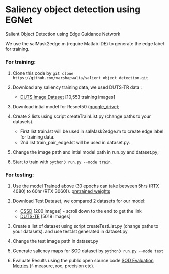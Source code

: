 # Saliency object detection using EGNet

Salient Object Detection using Edge Guidance Network

We use the salMask2edge.m (require Matlab IDE) to generate the edge label for training.

### For training:

1.  Clone this code by  `git clone https://github.com/varshapwalia/salient_object_detection.git`
    
2.  Download any saliency training data, we used DUTS-TR data :
	- [DUTS Image Dataset](http://saliencydetection.net/duts/) [10,553 training images]
    
3.  Download intial model for Resnet50 ([google_drive](https://drive.google.com/file/d/1Mkad1N7OtzeUb81sKRXga1bHPyhUrAw4/view?usp=drive_link));

4. Create 2 lists using script createTrainList.py (change paths to your datasets). 

	- First list train.lst will be used in salMask2edge.m to create edge label for training data.
	- 2nd list train_pair_edge.lst will be used in dataset.py.
    
5.  Change the image path and intial model path in run.py and dataset.py;
    
6.  Start to train with  `python3 run.py --mode train`.
    

### For testing:

1.  Use the model Trained above (30 epochs can take between 5hrs (RTX 4080) to 60hr (RTX 3060)). [pretrained weights](https://drive.google.com/file/d/1A9vQ5otAaZOJmyrksgKYXAISacCgDtrY/view?usp=drive_link)

2. Download Test Dataset, we compared 2 datasets for our model:

	-   [CSSD](http://www.cse.cuhk.edu.hk/leojia/projects/hsaliency/dataset.html) [200 images] - scroll down to the end to get the link
	-   [DUTS-TE](http://saliencydetection.net/duts/]) [5019 images]
    
3.  Create a list of dataset using script createTestList.py (change paths to your datasets). and use test.lst generated in dataset.py

4. Change the test image path in dataset.py
    
5.  Generate saliency maps for SOD dataset by  `python3 run.py --mode test`
    
6.  Evaluate Results using the public open source code [SOD Evaluation Metrics](https://github.com/zyjwuyan/SOD_Evaluation_Metrics/tree/main) (f-measure, roc, precision etc).